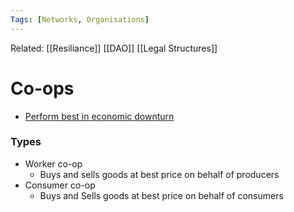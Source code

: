 ```yaml
---
Tags: [Networks, Organisations]
---
```

Related: [[Resiliance]] [[DAO]] [[Legal Structures]]
# Co-ops
- [Perform best in economic downturn](https://www.ilo.org/wcmsp5/groups/public/---ed_emp/---emp_ent/documents/publication/wcms_108416.pdf)

### Types
- Worker co-op
	- Buys and sells goods at best price on behalf of producers
- Consumer co-op
	- Buys and Sells goods at best price on behalf of consumers